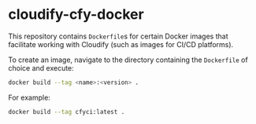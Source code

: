# cloudify-cfy-docker

This repository contains `Dockerfile`s for certain Docker images that facilitate working with
Cloudify (such as images for CI/CD platforms).

To create an image, navigate to the directory containing the `Dockerfile` of choice and execute:
 
```bash
docker build --tag <name>:<version> .
```

For example:

```bash
docker build --tag cfyci:latest .
```

